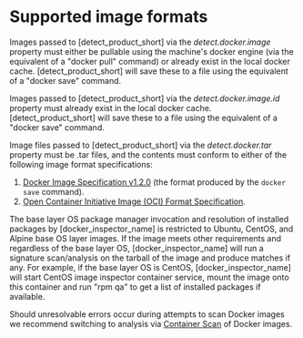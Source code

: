 # Supported image formats

Images passed to [detect_product_short] via the *detect.docker.image* property must either be pullable using the machine's docker engine (via the equivalent of a "docker pull" command) or already exist in the local docker cache. [detect_product_short] will save these to a file using the equivalent of a "docker save" command.

Images passed to [detect_product_short] via the *detect.docker.image.id* property must already exist in the local docker cache. [detect_product_short] will save these to a file using the equivalent of a "docker save" command.

Image files passed to [detect_product_short] via the *detect.docker.tar* property must be .tar files, and the contents must conform to either of the following image format specifications: 
1. [Docker Image Specification v1.2.0](https://github.com/moby/moby/blob/master/image/spec/v1.2.md) (the format produced by the `docker save` command).
2. [Open Container Initiative Image (OCI) Format Specification](https://github.com/opencontainers/image-spec/blob/main/spec.md).

The base layer OS package manager invocation and resolution of installed packages by [docker_inspector_name] is restricted to Ubuntu, CentOS, and Alpine base OS layer images. If the image meets other requirements and regardless of the base layer OS, [docker_inspector_name] will run a signature scan/analysis on the tarball of the image and produce matches if any. For example, if the base layer OS is CentOS, [docker_inspector_name] will start CentOS image inspector container service, mount the image onto this container and run "rpm qa" to get a list of installed packages if available. 
 
Should unresolvable errors occur during attempts to scan Docker images we recommend switching to analysis via [Container Scan](../../runningdetect/containerscanning.md) of Docker images.